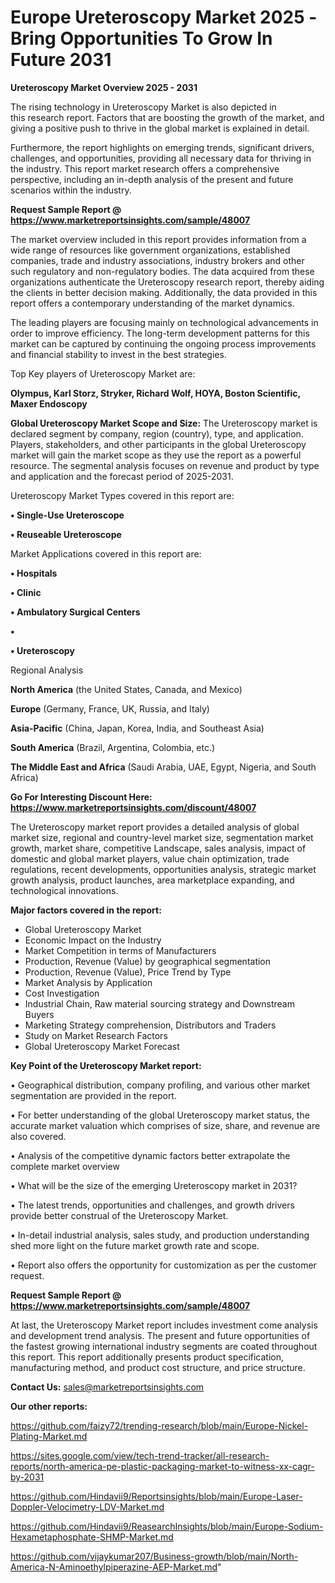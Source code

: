 # Europe Ureteroscopy Market 2025 -Bring Opportunities To Grow In Future 2031

<Strong> Ureteroscopy Market Overview 2025 - 2031</strong>

The rising technology in Ureteroscopy Market is also depicted in this research report. Factors that are boosting the growth of the market, and giving a positive push to thrive in the global market is explained in detail.

Furthermore, the report highlights on emerging trends, significant drivers, challenges, and opportunities, providing all necessary data for thriving in the industry. This report market research offers a comprehensive perspective, including an in-depth analysis of the present and future scenarios within the industry.

<strong>Request Sample Report @ <a href=https://www.marketreportsinsights.com/sample/48007>https://www.marketreportsinsights.com/sample/48007</a></strong>

The market overview included in this report provides information from a wide range of resources like government organizations, established companies, trade and industry associations, industry brokers and other such regulatory and non-regulatory bodies. The data acquired from these organizations authenticate the Ureteroscopy research report, thereby aiding the clients in better decision making. Additionally, the data provided in this report offers a contemporary understanding of the market dynamics.

The leading players are focusing mainly on technological advancements in order to improve efficiency. The long-term development patterns for this market can be captured by continuing the ongoing process improvements and financial stability to invest in the best strategies.

Top Key players of Ureteroscopy Market are:

<strong>Olympus, Karl Storz, Stryker, Richard Wolf, HOYA, Boston Scientific, Maxer Endoscopy</strong>

<strong><b>Global Ureteroscopy Market Scope and Size:</b></strong>
The Ureteroscopy market is declared segment by company, region (country), type, and application. Players, stakeholders, and other participants in the global Ureteroscopy market will gain the market scope as they use the report as a powerful resource. The segmental analysis focuses on revenue and product by type and application and the forecast period of 2025-2031.

Ureteroscopy Market Types covered in this report are:

<strong>•  Single-Use Ureteroscope

•  Reuseable Ureteroscope</strong>

Market Applications covered in this report are:

<strong>•  Hospitals

•  Clinic

•  Ambulatory Surgical Centers

•  

•  Ureteroscopy</strong> 

Regional Analysis

<strong>North America</strong> (the United States, Canada, and Mexico)

<strong>Europe</strong> (Germany, France, UK, Russia, and Italy)

<strong>Asia-Pacific</strong> (China, Japan, Korea, India, and Southeast Asia)

<strong>South America</strong> (Brazil, Argentina, Colombia, etc.)

<strong>The Middle East and Africa</strong> (Saudi Arabia, UAE, Egypt, Nigeria, and South Africa)

<strong>Go For Interesting Discount Here: <a href=https://www.marketreportsinsights.com/discount/48007>https://www.marketreportsinsights.com/discount/48007</a></strong>

The Ureteroscopy market report provides a detailed analysis of global market size, regional and country-level market size, segmentation market growth, market share, competitive Landscape, sales analysis, impact of domestic and global market players, value chain optimization, trade regulations, recent developments, opportunities analysis, strategic market growth analysis, product launches, area marketplace expanding, and technological innovations.

<strong><b>Major factors covered in the report:</b></strong>
<ul>
  <li>Global Ureteroscopy Market </li>
  <li>Economic Impact on the Industry</li>
  <li>Market Competition in terms of Manufacturers</li>
  <li>Production, Revenue (Value) by geographical segmentation</li>
  <li>Production, Revenue (Value), Price Trend by Type</li>
  <li>Market Analysis by Application</li>
  <li>Cost Investigation</li>
  <li>Industrial Chain, Raw material sourcing strategy and Downstream Buyers</li>
  <li>Marketing Strategy comprehension, Distributors and Traders</li>
  <li>Study on Market Research Factors</li>
  <li>Global Ureteroscopy Market Forecast</li>
</ul>

<strong><b>Key Point of the Ureteroscopy Market report:</b></strong>

• Geographical distribution, company profiling, and various other market segmentation are provided in the report.

• For better understanding of the global Ureteroscopy market status, the accurate market valuation which comprises of size, share, and revenue are also covered.

• Analysis of the competitive dynamic factors better extrapolate the complete market overview

• What will be the size of the emerging Ureteroscopy market in 2031?

• The latest trends, opportunities and challenges, and growth drivers provide better construal of the Ureteroscopy Market.

• In-detail industrial analysis, sales study, and production understanding shed more light on the future market growth rate and scope.

• Report also offers the opportunity for customization as per the customer request.

<strong>Request Sample Report @ <a href=https://www.marketreportsinsights.com/sample/48007>https://www.marketreportsinsights.com/sample/48007</a></strong>

At last, the Ureteroscopy Market report includes investment come analysis and development trend analysis. The present and future opportunities of the fastest growing international industry segments are coated throughout this report. This report additionally presents product specification, manufacturing method, and product cost structure, and price structure.

<strong>Contact Us:</strong>
sales@marketreportsinsights.com

<strong>Our other reports:</strong>

<a href=https://github.com/faizy72/trending-research/blob/main/Europe-Nickel-Plating-Market.md>https://github.com/faizy72/trending-research/blob/main/Europe-Nickel-Plating-Market.md</a>

<a href=https://sites.google.com/view/tech-trend-tracker/all-research-reports/north-america-pe-plastic-packaging-market-to-witness-xx-cagr-by-2031>https://sites.google.com/view/tech-trend-tracker/all-research-reports/north-america-pe-plastic-packaging-market-to-witness-xx-cagr-by-2031</a>

<a href=https://github.com/Hindavii9/Reportsinsights/blob/main/Europe-Laser-Doppler-Velocimetry-LDV-Market.md>https://github.com/Hindavii9/Reportsinsights/blob/main/Europe-Laser-Doppler-Velocimetry-LDV-Market.md</a>

<a href=https://github.com/Hindavii9/ReasearchInsights/blob/main/Europe-Sodium-Hexametaphosphate-SHMP-Market.md>https://github.com/Hindavii9/ReasearchInsights/blob/main/Europe-Sodium-Hexametaphosphate-SHMP-Market.md</a>

<a href=https://github.com/vijaykumar207/Business-growth/blob/main/North-America-N-Aminoethylpiperazine-AEP-Market.md>https://github.com/vijaykumar207/Business-growth/blob/main/North-America-N-Aminoethylpiperazine-AEP-Market.md</a>"
